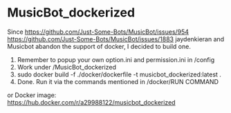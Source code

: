 # MusicBot_dockerized
Since https://github.com/Just-Some-Bots/MusicBot/issues/954 https://github.com/Just-Some-Bots/MusicBot/issues/1883 jaydenkieran and Musicbot abandon the support of docker, I decided to build one.

1. Remember to popup your own option.ini and permission.ini in /config
2. Work under /MusicBot_dockerized
3. sudo docker build -f ./docker/dockerfile -t musicbot_dockerized:latest .
4. Done. Run it via the commands mentioned in /docker/RUN COMMAND

or Docker image: https://hub.docker.com/r/a29988122/musicbot_dockerized
